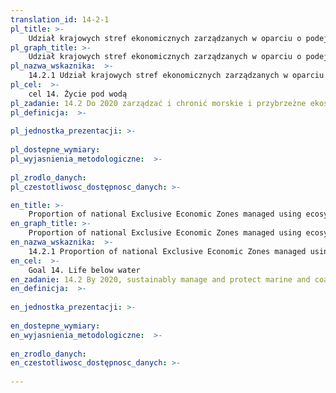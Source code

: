 ```yaml
---
translation_id: 14-2-1
pl_title: >-
    Udział krajowych stref ekonomicznych zarządzanych w oparciu o podejście ekosystemowe
pl_graph_title: >-
    Udział krajowych stref ekonomicznych zarządzanych w oparciu o podejście ekosystemowe
pl_nazwa_wskaznika:  >-
    14.2.1 Udział krajowych stref ekonomicznych zarządzanych w oparciu o podejście ekosystemowe
pl_cel:  >-
    cel 14. Życie pod wodą
pl_zadanie: 14.2 Do 2020 zarządzać i chronić morskie i przybrzeżne ekosystemy w sposób zrównoważony, tak by uniknąć znacznych, niekorzystnych skutków, w tym poprzez wzmocnienie ich odporności i działania na rzecz odtworzenia ich zasobów oraz zapewnić dobry stan i produktywność oceanów.
pl_definicja:  >-
    
pl_jednostka_prezentacji: >-
    
pl_dostepne_wymiary: 
pl_wyjasnienia_metodologiczne:  >-
    
pl_zrodlo_danych: 
pl_czestotliwosc_dostępnosc_danych: >-

en_title: >-
    Proportion of national Exclusive Economic Zones managed using ecosystem-based approaches
en_graph_title: >-
    Proportion of national Exclusive Economic Zones managed using ecosystem-based approaches
en_nazwa_wskaznika:  >-
    14.2.1 Proportion of national Exclusive Economic Zones managed using ecosystem-based approaches
en_cel:  >-
    Goal 14. Life below water
en_zadanie: 14.2 By 2020, sustainably manage and protect marine and coastal ecosystems to avoid significant adverse impacts, including by strengthening their resilience, and take action for their restoration in order to achieve healthy and productive oceans
en_definicja:  >-
    
en_jednostka_prezentacji: >-
    
en_dostepne_wymiary: 
en_wyjasnienia_metodologiczne:  >-
    
en_zrodlo_danych: 
en_czestotliwosc_dostępnosc_danych: >-
    
---
```

